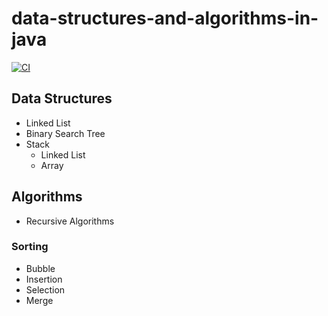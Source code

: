 # data-structures-and-algorithms-in-java

[![CI](https://github.com/ianrobrien/data-structures-and-algorithms-in-java/actions/workflows/ci.yaml/badge.svg)](https://github.com/ianrobrien/data-structures-and-algorithms-in-java/actions/workflows/ci.yaml)

## Data Structures

- Linked List
- Binary Search Tree
- Stack
  - Linked List
  - Array

## Algorithms

- Recursive Algorithms

### Sorting

- Bubble
- Insertion
- Selection
- Merge
